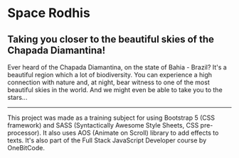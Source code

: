 # Space Rodhis

## Taking you closer to the beautiful skies of the Chapada Diamantina!

Ever heard of the Chapada Diamantina, on the state of Bahia - Brazil? It's a beautiful region which a lot of biodiversity. You can experience a high connection with nature and, at night, bear witness to one of the most beautiful skies in the world. And we might even be able to take you to the stars...

<hr />

This project was made as a training subject for using Bootstrap 5 (CSS framework) and SASS (Syntactically Awesome Style Sheets, CSS pre-processor). It also uses AOS (Animate on Scroll) library to add effects to texts. It's also part of the Full Stack JavaScript Developer course by OneBitCode.
